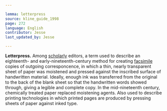 ```yaml
---

lemma: letterpress
source: kline_guide_1998
page: 272
language: English
contributor: Jesse
last_updated_by: Jesse

---
```

**Letterpress.** Among [scholarly](editingScholarly.html) editors, a term used to describe an eighteenth- and early-nineteenth-century method for creating [facsimile](facsimile.html) copies of outgoing corresponcence, in which a thin, nearly transparent sheet of paper was moistened and pressed against the inscribed surface of handwritten material. Ideally, enough ink was transferred from the original to the back of the blank sheet so that the handwritten words showed through, giving a legible and complete copy. In the mid-nineteenth century, chemically treated paper replaced moistening agents. Also used to describe printing technologies in which printed pages are produced by pressing sheets of paper against inked type.
